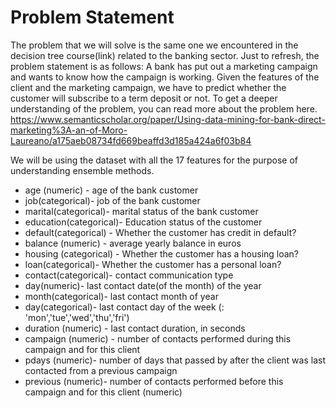 # **Problem Statement**

The problem that we will solve is the same one we encountered in the decision tree course(link) related to the banking sector. Just to refresh, the problem statement is as follows: A bank has put out a marketing campaign and wants to know how the campaign is working. Given the features of the client and the marketing campaign, we have to predict whether the customer will subscribe to a term deposit or not. To get a deeper understanding of the problem, you can read more about the problem here.
https://www.semanticscholar.org/paper/Using-data-mining-for-bank-direct-marketing%3A-an-of-Moro-Laureano/a175aeb08734fd669beaffd3d185a424a6f03b84


We will be using the dataset with all the 17 features for the purpose of understanding ensemble methods.

- age (numeric) - age of the bank customer
- job(categorical)- job of the bank customer
- marital(categorical)- marital status of the bank customer
- education(categorical)- Education status of the customer
- default(categorical) - Whether the customer has credit in default?
- balance (numeric) - average yearly balance in euros
- housing (categorical) - Whether the customer has a housing loan?
- loan(categorical)- Whether the customer has a personal loan?
- contact(categorical)- contact communication type
- day(numeric)- last contact date(of the month) of the year
- month(categorical)- last contact month of year
- day(categorical)- last contact day of the week (: 'mon','tue','wed','thu','fri')
- duration (numeric) - last contact duration, in seconds
- campaign (numeric) - number of contacts performed during this campaign and for this client
- pdays (numeric)- number of days that passed by after the client was last contacted from a previous campaign
- previous (numeric)- number of contacts performed before this campaign and for this client (numeric)
